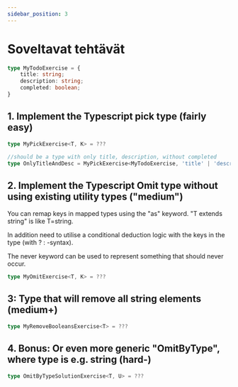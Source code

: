 ```yaml
---
sidebar_position: 3
---
```


# Soveltavat tehtävät

```ts
type MyTodoExercise = {
    title: string;
    description: string;
    completed: boolean;
}
```

## 1. Implement the Typescript pick type (fairly easy)


```ts
type MyPickExercise<T, K> = ???

//should be a type with only title, description, without completed
type OnlyTitleAndDesc = MyPickExercise<MyTodoExercise, 'title' | 'description'>
```

## 2. Implement the Typescript Omit type without using existing utility types ("medium")

You can remap keys in mapped types using the "as" keyword. "T extends string" is like T=string.

In addition need to utilise a conditional deduction logic with the keys in the type (with ? : -syntax).

The never keyword can be used to represent something that should never occur.

```ts
type MyOmitExercise<T, K> = ???
```

## 3: Type that will remove all string elements (medium+)

```ts
type MyRemoveBooleansExercise<T> = ???
```

## 4. Bonus: Or even more generic "OmitByType", where type is e.g. string (hard-)

```ts
type OmitByTypeSolutionExercise<T, U> = ???
```
